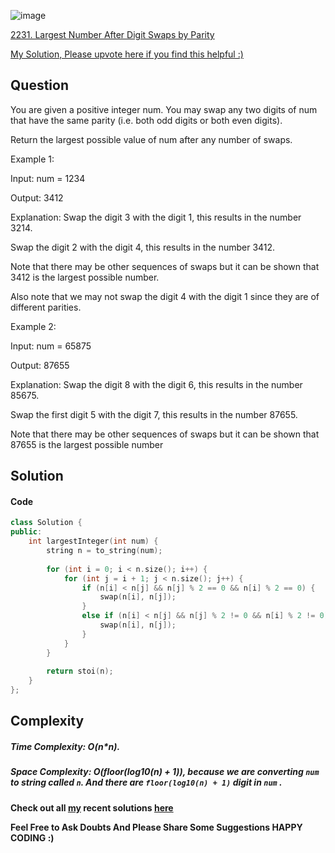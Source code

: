 ![image](https://assets.leetcode.com/users/images/5b9d0eba-c7b8-4601-89cb-b512339b9419_1649578798.5708966.png)

[2231. Largest Number After Digit Swaps by Parity](https://leetcode.com/problems/largest-number-after-digit-swaps-by-parity/)

[My Solution, Please upvote here if you find this helpful :)](https://leetcode.com/problems/largest-number-after-digit-swaps-by-parity/discuss/1932315/easy-code-100-runtime-complexity-anlaysis-c)

## **Question**

You are given a positive integer num. You may swap any two digits of num that have the same parity (i.e. both odd digits or both even digits).

Return the largest possible value of num after any number of swaps.

 

Example 1:

Input: num = 1234

Output: 3412

Explanation: Swap the digit 3 with the digit 1, this results in the number 3214.

Swap the digit 2 with the digit 4, this results in the number 3412.

Note that there may be other sequences of swaps but it can be shown that 3412 is the largest possible number.

Also note that we may not swap the digit 4 with the digit 1 since they are of different parities.

Example 2:

Input: num = 65875

Output: 87655

Explanation: Swap the digit 8 with the digit 6, this results in the number 85675.

Swap the first digit 5 with the digit 7, this results in the number 87655.

Note that there may be other sequences of swaps but it can be shown that 87655 is the largest possible number

## **Solution**


#### **Code** 
```cpp
class Solution {
public:
    int largestInteger(int num) {
        string n = to_string(num);
        
        for (int i = 0; i < n.size(); i++) {
            for (int j = i + 1; j < n.size(); j++) {
                if (n[i] < n[j] && n[j] % 2 == 0 && n[i] % 2 == 0) {
                    swap(n[i], n[j]);
                }
                else if (n[i] < n[j] && n[j] % 2 != 0 && n[i] % 2 != 0) {
                    swap(n[i], n[j]);
                }
            }
        }
        
        return stoi(n);
    }
};
```

## **Complexity**

##### Time Complexity:  O(n*n). 
##### Space Complexity: O(floor(log10(n) + 1)), because we are converting ```num``` to string called ```n```. And there are ```floor(log10(n) + 1)``` digit in ```num``` .

 __Check out all [my](https://leetcode.com/siddp6/) recent solutions [here](https://github.com/sidd6p/LeetCode)__

 
 __Feel Free to Ask Doubts
And Please Share Some Suggestions
HAPPY CODING :)__



